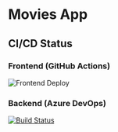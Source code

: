 # Movies App

## CI/CD Status

### Frontend (GitHub Actions)
![Frontend Deploy](https://github.com/salvatoreallegra/Movies/actions/workflows/azure-static-web-apps.yml/badge.svg)

### Backend (Azure DevOps)
[![Build Status](https://dev.azure.com/salvatoreallegra/Movies/_apis/build/status/Movies?branchName=main)](https://dev.azure.com/salvatoreallegra/Movies/_build/latest?definitionId=YOUR_ID&branchName=main)

